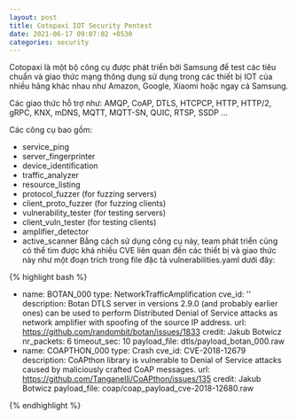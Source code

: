 ```yaml
---
layout: post
title: Cotopaxi IOT Security Pentest
date: 2021-06-17 09:07:02 +0530
categories: security
---
```

Cotopaxi là một bộ công cụ được phát triển bởi Samsung để test các tiêu chuẩn và giao thức mạng thông dụng sử dụng trong các thiết bị IOT của nhiều hãng khác nhau như Amazon, Google, Xiaomi hoặc ngay cả Samsung.

Các giao thức hỗ trợ như: AMQP, CoAP, DTLS, HTCPCP, HTTP, HTTP/2, gRPC, KNX, mDNS, MQTT, MQTT-SN, QUIC, RTSP, SSDP …

Các công cụ bao gồm:

- service_ping
- server_fingerprinter
- device_identification
- traffic_analyzer
- resource_listing
- protocol_fuzzer (for fuzzing servers)
- client_proto_fuzzer (for fuzzing clients)
- vulnerability_tester (for testing servers)
- client_vuln_tester (for testing clients)
- amplifier_detector
- active_scanner
Bằng cách sử dụng công cụ này, team phát triển cũng có thể tìm được khá nhiều CVE liên quan đến các thiết bị và giao thức này như một đoạn trích trong file đặc tả vulnerabilities.yaml dưới đây:

{% highlight bash %}
- name: BOTAN_000
  type: NetworkTrafficAmplification
  cve_id: ''
  description: Botan DTLS server in versions 2.9.0 (and probably earlier ones) can
    be used to perform Distributed Denial of Service attacks as network amplifier
    with spoofing of the source IP address.
  url: https://github.com/randombit/botan/issues/1833
  credit: Jakub Botwicz
  nr_packets: 6
  timeout_sec: 10
  payload_file: dtls/payload_botan_000.raw
- name: COAPTHON_000
  type: Crash
  cve_id: CVE-2018-12679
  description: CoAPthon library is vulnerable to Denial of Service attacks caused
    by maliciously crafted CoAP messages.
  url: https://github.com/Tanganelli/CoAPthon/issues/135
  credit: Jakub Botwicz
  payload_file: coap/coap_payload_cve-2018-12680.raw

 {% endhighlight %}

